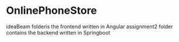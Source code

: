 # OnlinePhoneStore
ideaBeam folderis the frontend written in Angular
assignment2 folder contains the backend written in Springboot
